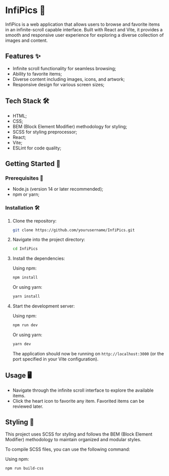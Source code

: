 # InfiPics 📸

InfiPics is a web application that allows users to browse and favorite items in an infinite-scroll capable interface. Built with React and Vite, it provides a smooth and responsive user experience for exploring a diverse collection of images and content.

## Features ✨

- Infinite scroll functionality for seamless browsing;
- Ability to favorite items;
- Diverse content including images, icons, and artwork;
- Responsive design for various screen sizes;

## Tech Stack 🛠️

- HTML;
- CSS;
- BEM (Block Element Modifier) methodology for styling;
- SCSS for styling preprocessor;
- React;
- Vite;
- ESLint for code quality;

## Getting Started 🚀

### Prerequisites 🧩

- Node.js (version 14 or later recommended);
- npm or yarn;

### Installation 🛠️

1. Clone the repository:

    ```bash
    git clone https://github.com/yourusername/InfiPics.git
    ```

2. Navigate into the project directory:

    ```bash
    cd InfiPics
    ```

3. Install the dependencies:

    Using npm:

    ```bash
    npm install
    ```

    Or using yarn:

    ```bash
    yarn install
    ```

4. Start the development server:

    Using npm:

    ```bash
    npm run dev
    ```

    Or using yarn:

    ```bash
    yarn dev
    ```

    The application should now be running on `http://localhost:3000` (or the port specified in your Vite configuration).

## Usage 🖥️

- Navigate through the infinite scroll interface to explore the available items.
- Click the heart icon to favorite any item. Favorited items can be reviewed later.

## Styling 🎨

This project uses SCSS for styling and follows the BEM (Block Element Modifier) methodology to maintain organized and modular styles. 

To compile SCSS files, you can use the following command:

Using npm:

```bash
npm run build-css
